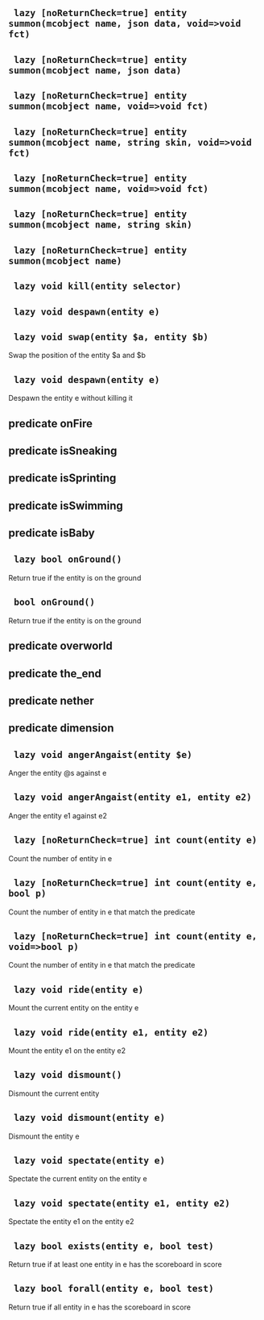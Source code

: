 ## ` lazy [noReturnCheck=true] entity summon(mcobject name, json data, void=>void fct)`


## ` lazy [noReturnCheck=true] entity summon(mcobject name, json data)`


## ` lazy [noReturnCheck=true] entity summon(mcobject name, void=>void fct)`


## ` lazy [noReturnCheck=true] entity summon(mcobject name, string skin, void=>void fct)`


## ` lazy [noReturnCheck=true] entity summon(mcobject name, void=>void fct)`


## ` lazy [noReturnCheck=true] entity summon(mcobject name, string skin)`


## ` lazy [noReturnCheck=true] entity summon(mcobject name)`


## ` lazy void kill(entity selector)`


## ` lazy void despawn(entity e)`


## ` lazy void swap(entity $a, entity $b)`
Swap the position of the entity $a and $b

## ` lazy void despawn(entity e)`
Despawn the entity e without killing it

## predicate onFire


## predicate isSneaking


## predicate isSprinting


## predicate isSwimming


## predicate isBaby


## ` lazy bool onGround()`
Return true if the entity is on the ground

## ` bool onGround()`
Return true if the entity is on the ground

## predicate overworld


## predicate the_end


## predicate nether


## predicate dimension


## ` lazy void angerAngaist(entity $e)`
Anger the entity @s against e

## ` lazy void angerAngaist(entity e1, entity e2)`
Anger the entity e1 against e2

## ` lazy [noReturnCheck=true] int count(entity e)`
Count the number of entity in e

## ` lazy [noReturnCheck=true] int count(entity e, bool p)`
Count the number of entity in e that match the predicate

## ` lazy [noReturnCheck=true] int count(entity e, void=>bool p)`
Count the number of entity in e that match the predicate

## ` lazy void ride(entity e)`
Mount the current entity on the entity e

## ` lazy void ride(entity e1, entity e2)`
Mount the entity e1 on the entity e2

## ` lazy void dismount()`
Dismount the current entity

## ` lazy void dismount(entity e)`
Dismount the entity e

## ` lazy void spectate(entity e)`
Spectate the current entity on the entity e

## ` lazy void spectate(entity e1, entity e2)`
Spectate the entity e1 on the entity e2

## ` lazy bool exists(entity e, bool test)`
Return true if at least one entity in e has the scoreboard in score

## ` lazy bool forall(entity e, bool test)`
Return true if all entity in e has the scoreboard in score


